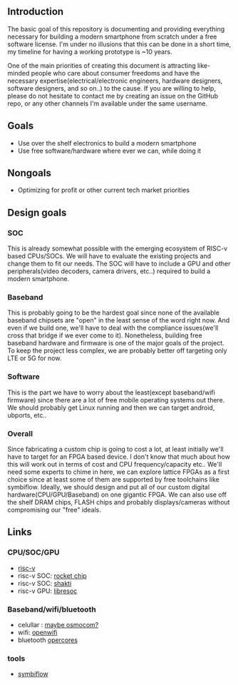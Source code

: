 ## Introduction
The basic goal of this repository is documenting and providing everything necessary for building a modern smartphone from scratch under a free software license. I'm under no illusions that this can be done in a short time, my timeline for having a working prototype is ~10 years. 

One of the main priorities of creating this document is attracting like-minded people who care about consumer freedoms and have the necessary expertise(electrical/electronic engineers, hardware designers, software designers, and so on..) to the cause. If you are willing to help, please do not hesitate to contact me by creating an issue on the GitHub repo, or any other channels I'm available under the same username.

## Goals
* Use over the shelf electronics to build a modern smartphone
* Use free software/hardware where ever we can, while doing it

## Nongoals
* Optimizing for profit or other current tech market priorities

## Design goals

### SOC
This is already somewhat possible with the emerging ecosystem of RISC-v based CPUs/SOCs. We will have to evaluate the existing projects and change them to fit our needs. The SOC will have to include a GPU and other peripherals(video decoders, camera drivers, etc..) required to build a modern smartphone.

### Baseband
This is probably going to be the hardest goal since none of the available baseband chipsets are "open" in the least sense of the word right now. And even if we build one, we'll have to deal with the compliance issues(we'll cross that bridge if we ever come to it). Nonetheless, building free baseband hardware and firmware is one of the major goals of the project. To keep the project less complex, we are probably better off targeting only LTE or 5G for now.

### Software
This is the part we have to worry about the least(except baseband/wifi firmware) since there are a lot of free mobile operating systems out there. We should probably get Linux running and then we can target android, ubports, etc..

### Overall
Since fabricating a custom chip is going to cost a lot, at least initially we'll have to target for an FPGA based device. I don't know that much about how this will work out in terms of cost and CPU frequency/capacity etc.. We'll need some experts to chime in here, we can explore lattice FPGAs as a first choice since at least some of them are supported by free toolchains like symbiflow. Ideally, we should design and put all of our custom digital hardware(CPU/GPU/Baseband) on one gigantic FPGA. We can also use off the shelf DRAM chips, FLASH chips and probably displays/cameras without compromising our "free" ideals. 

## Links
### CPU/SOC/GPU
* [risc-v](https://riscv.org/)
* risc-v SOC: [rocket chip](https://github.com/chipsalliance/rocket-chip)
* risc-v SOC: [shakti](https://shakti.org.in/)
* risc-v GPU: [libresoc](https://libre-riscv.org/3d_gpu/)

### Baseband/wifi/bluetooth
* celullar : [maybe osmocom?](https://osmocom.org/)
* wifi: [openwifi](https://github.com/open-sdr/openwifi)
* bluetooth [opercores](https://opencores.org/projects/bluetooth)

### tools
* [symbiflow](https://symbiflow.github.io/)
